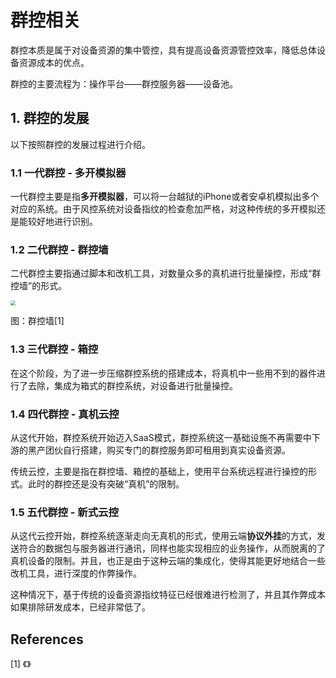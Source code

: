 # 群控相关

群控本质是属于对设备资源的集中管控，具有提高设备资源管控效率，降低总体设备资源成本的优点。

群控的主要流程为：操作平台——群控服务器——设备池。

## 1. 群控的发展

以下按照群控的发展过程进行介绍。

### 1.1 一代群控 - 多开模拟器

一代群控主要是指**多开模拟器**，可以将一台越狱的iPhone或者安卓机模拟出多个对应的系统。由于风控系统对设备指纹的检查愈加严格，对这种传统的多开模拟还是能较好地进行识别。

### 1.2 二代群控 - 群控墙

二代群控主要指通过脚本和改机工具，对数量众多的真机进行批量操控，形成“群控墙”的形式。

<img src="https://image-host-toky.oss-cn-shanghai.aliyuncs.com/20201006235109.png" style="zoom:50%;" />

图：群控墙[1]

### 1.3 三代群控 - 箱控

在这个阶段，为了进一步压缩群控系统的搭建成本，将真机中一些用不到的器件进行了去除，集成为箱式的群控系统，对设备进行批量操控。



### 1.4 四代群控 - 真机云控

从这代开始，群控系统开始迈入SaaS模式，群控系统这一基础设施不再需要中下游的黑产团伙自行搭建，购买专门的群控服务即可租用到真实设备资源。

传统云控，主要是指在群控墙、箱控的基础上，使用平台系统远程进行操控的形式。此时的群控还是没有突破“真机”的限制。



### 1.5 五代群控 - 新式云控

从这代云控开始，群控系统逐渐走向无真机的形式，使用云端**协议外挂**的方式，发送符合的数据包与服务器进行通讯，同样也能实现相应的业务操作，从而脱离的了真机设备的限制。并且，也正是由于这种云端的集成化，使得其能更好地结合一些改机工具，进行深度的作弊操作。

这种情况下，基于传统的设备资源指纹特征已经很难进行检测了，并且其作弊成本如果排除研发成本，已经非常低了。



## References

\[1] 《》
